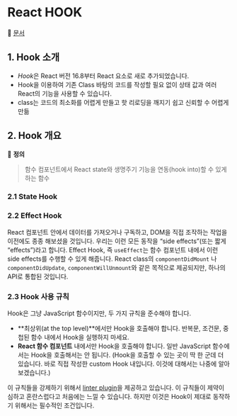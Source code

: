# React HOOK

📜 [문서](https://ko.legacy.reactjs.org/docs/hooks-intro.html)

## 1. Hook 소개

- *Hook*은 React 버전 16.8부터 React 요소로 새로 추가되었습니다. 
- Hook을 이용하여 기존 Class 바탕의 코드를 작성할 필요 없이 상태 값과 여러 React의 기능을 사용할 수 있습니다.
- class는 코드의 최소화를 어렵게 만들고 핫 리로딩을 깨지기 쉽고 신뢰할 수 어렵게 만듦

## 2. Hook 개요

👀 **정의**

> 함수 컴포넌트에서 React state와 생명주기 기능을 연동(hook into)할 수 있게 하는 함수

### 2.1 State Hook

### 2.2 Effect Hook

React 컴포넌트 안에서 데이터를 가져오거나 구독하고, DOM을 직접 조작하는 작업을 이전에도 종종 해보셨을 것입니다. 우리는 이런 모든 동작을 “side effects”(또는 짧게 “effects”)라고 합니다. Effect Hook, 즉 `useEffect`는 함수 컴포넌트 내에서 이런 side effects를 수행할 수 있게 해줍니다. React class의 `componentDidMount` 나 `componentDidUpdate`, `componentWillUnmount`와 같은 목적으로 제공되지만, 하나의 API로 통합된 것입니다. 

### 2.3 Hook 사용 규칙

Hook은 그냥 JavaScript 함수이지만, 두 가지 규칙을 준수해야 합니다.

- **최상위(at the top level)**에서만 Hook을 호출해야 합니다. 반복문, 조건문, 중첩된 함수 내에서 Hook을 실행하지 마세요.
- **React 함수 컴포넌트** 내에서만 Hook을 호출해야 합니다. 일반 JavaScript 함수에서는 Hook을 호출해서는 안 됩니다. (Hook을 호출할 수 있는 곳이 딱 한 군데 더 있습니다. 바로 직접 작성한 custom Hook 내입니다. 이것에 대해서는 나중에 알아보겠습니다.)

이 규칙들을 강제하기 위해서 [linter plugin](https://www.npmjs.com/package/eslint-plugin-react-hooks)을 제공하고 있습니다. 이 규칙들이 제약이 심하고 혼란스럽다고 처음에는 느낄 수 있습니다. 하지만 이것은 Hook이 제대로 동작하기 위해서는 필수적인 조건입니다.
